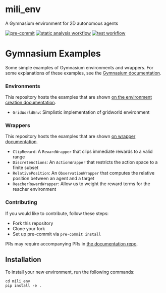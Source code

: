 # mili_env

A Gymnasium environment for 2D autonomous agents

[![pre-commit](https://img.shields.io/badge/pre--commit-enabled-brightgreen?logo=pre-commit)](https://github.com/pre-commit/pre-commit)
[![static analysis workflow](https://github.com/BioDisCo/python-template/actions/workflows/static-analysis.yaml/badge.svg)](https://github.com/BioDisCo/python-template/actions/workflows/static-analysis.yaml/)
[![test workflow](https://github.com/BioDisCo/python-template/actions/workflows/test.yaml/badge.svg)](https://github.com/BioDisCo/python-template/actions/workflows/test.yaml/)


# Gymnasium Examples
Some simple examples of Gymnasium environments and wrappers.
For some explanations of these examples, see the [Gymnasium documentation](https://gymnasium.farama.org).

### Environments
This repository hosts the examples that are shown [on the environment creation documentation](https://gymnasium.farama.org/tutorials/gymnasium_basics/environment_creation/).
- `GridWorldEnv`: Simplistic implementation of gridworld environment

### Wrappers
This repository hosts the examples that are shown [on wrapper documentation](https://gymnasium.farama.org/api/wrappers/).
- `ClipReward`: A `RewardWrapper` that clips immediate rewards to a valid range
- `DiscreteActions`: An `ActionWrapper` that restricts the action space to a finite subset
- `RelativePosition`: An `ObservationWrapper` that computes the relative position between an agent and a target
- `ReacherRewardWrapper`: Allow us to weight the reward terms for the reacher environment

### Contributing
If you would like to contribute, follow these steps:
- Fork this repository
- Clone your fork
- Set up pre-commit via `pre-commit install`

PRs may require accompanying PRs in [the documentation repo](https://github.com/Farama-Foundation/Gymnasium/tree/main/docs).


## Installation

To install your new environment, run the following commands:

```{shell}
cd mili_env
pip install -e .
```

